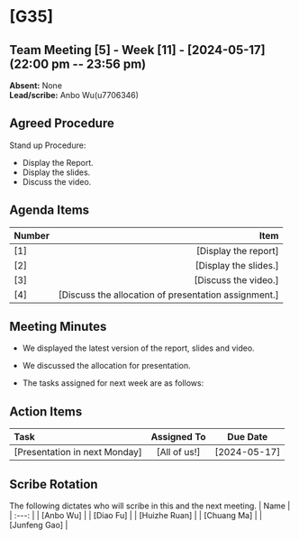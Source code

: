 # [G35]
## Team Meeting [5] - Week [11] - [2024-05-17] (22:00 pm -- 23:56 pm)
**Absent:** None
<br>
**Lead/scribe:** Anbo Wu(u7706346)

## Agreed Procedure
Stand up Procedure:

- Display the Report.
- Display the slides.
- Discuss the video.



## Agenda Items
| Number |                                                 Item |
|:-------|-----------------------------------------------------:|
| [1]    |                                 [Display the report] |
| [2]    |                                [Display the slides.] |
| [3]    |                                 [Discuss the video.] |
| [4]    | [Discuss the allocation of presentation assignment.] |

## Meeting Minutes
- We displayed the latest version of the report, slides and video.

- We discussed the allocation for presentation.

- The tasks assigned for next week are as follows:




## Action Items
| Task                          |        Assigned To         |   Due Date   |
|:------------------------------|:--------------------------:|:------------:|
| [Presentation in next Monday] | [All of us!]               | [2024-05-17] |


## Scribe Rotation
The following dictates who will scribe in this and the next meeting.
| Name |
| :---: |
| [Anbo Wu] |
| [Diao Fu] |
| [Huizhe Ruan] |
| [Chuang Ma] |
| [Junfeng Gao] |